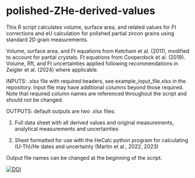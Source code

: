 # polished-ZHe-derived-values

This R script calculates volume, surface area, and related values for Ft corrections and eU calculation for polished partial zircon grains using standard 2D grain measurements.

Volume, surface area, and Ft equations from Ketcham et al. (2011), modified to account for partial crystals.
Ft equations from Cooperdock et al. (2019).
Volume, Rft, and Ft uncertainties applied following recommendations in Zeigler et al. (2024) where applicable.

INPUTS: .xlsx file with required headers, see example_input_file.xlsx in the repository. Input file may have additional columns beyond those required. Note that required column names are referenced throughout the script and should not be changed.

OUTPUTS: default outputs are two .xlsx files:

1. Full data sheet with all derived values and original measurements, analytical measurements and uncertainties
    
2. Sheet formatted for use with the HeCalc python program for calculating (U-Th)/He dates and uncertainty (Martin et al., 2022, 2023)

Output file names can be changed at the beginning of the script.

<a href="https://doi.org/10.5281/zenodo.14219282"><img src="https://zenodo.org/badge/DOI/10.5281/zenodo.14219282.svg" alt="DOI"></a>

